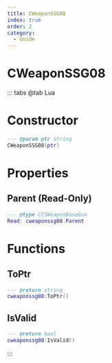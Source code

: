 ```yaml
---
title: CWeaponSSG08
index: true
order: 2
category:
  - Guide
---
```


# CWeaponSSG08

::: tabs
@tab Lua
# Constructor
```lua
--- @param ptr string
CWeaponSSG08(ptr)
```
# Properties
## Parent (Read-Only)
```lua
--- @type CCSWeaponBaseGun
Read: cweaponssg08.Parent
```
# Functions
## ToPtr
```lua
--- @return string
cweaponssg08:ToPtr()
```
## IsValid
```lua
--- @return bool
cweaponssg08:IsValid()
```

:::
